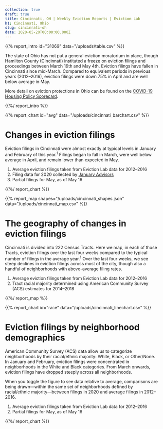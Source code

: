 ```yaml
---
collection: true
draft: true
title: Cincinnati, OH | Weekly Eviction Reports | Eviction Lab
h1: Cincinnati, Ohio
slug: cincinnati-oh
date: 2020-05-20T00:00:00.000Z
---
```


{{% report_intro id="31069" data="/uploads/table.csv" %}}

The state of Ohio has not put a general eviction moratorium in place, though Hamilton County (Cincinnati) instituted a freeze on eviction filings and proceedings between March 19th and May 4th. Eviction filings have fallen in Cincinnati since mid-March. Compared to equivalent periods in previous years (2012–2016), eviction filings were down 75% in April and are well below average in May.

More detail on eviction protections in Ohio can be found on the [COVID-19 Housing Policy Scorecard](https://evictionlab.org/covid-policy-scorecard/oh/).

{{%/ report_intro %}}



{{% report_chart id="avg" data="/uploads/cincinnati_barchart.csv" %}}





# Changes in eviction filings

Eviction filings in Cincinnati were almost exactly at typical levels in January and February of this year.<sup>1</sup> Filings began to fall in March, were well below average in April, and remain lower than expected in May.

1. Average eviction filings taken from Eviction Lab data for 2012–2016
2. Filing data for 2020 collected by [January Advisors](https://www.januaryadvisors.com/)
3. Partial filings for May, as of May 16





{{%/ report_chart %}}



{{% report_map shapes="/uploads/cincinnati_shapes.json" data="/uploads/cincinnati_map.csv" %}}





# The geography of changes in eviction filings

Cincinnati is divided into 222 Census Tracts. Here we map, in each of those Tracts, eviction filings over the last four weeks compared to the typical number of filings in the average year.<sup>1</sup> Over the last four weeks, we see steep declines in eviction filings across most of the city, though also a handful of neighborhoods with above-average filing rates.

1. Average eviction filings taken from Eviction Lab data for 2012–2016
2. Tract racial majority determined using American Community Survey (ACS) estimates for 2014–2018





{{%/ report_map %}}



{{% report_chart id="race" data="/uploads/cincinnati_linechart.csv" %}}





# Eviction filings by neighborhood demographics

American Community Survey (ACS) data allow us to categorize neighborhoods by their racial/ethnic majority: White, Black, or Other/None. In January and February, eviction filings were concentrated in neighborhoods in the White and Black categories. From March onwards, eviction filings have dropped steeply across all neighborhoods.

When you toggle the figure to see data relative to average, comparisons are being drawn—within the same set of neighborhoods defined by racial/ethnic majority—between filings in 2020 and average filings in 2012–2016. 

1. Average eviction filings taken from Eviction Lab data for 2012–2016
2. Partial filings for May, as of May 16





{{%/ report_chart %}}